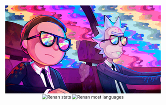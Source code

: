 <p align="center">
<img src="https://github.com/renanmontanopaz/renanmontanopaz/blob/main/tumblr_30b83c4043710a3093c4abac6e9e4215_1bcb4630_1280.webp"/>
  <img width="410em" src="https://github-readme-stats.vercel.app/api?username=renanmontanopaz&show_icons=true&theme=github_dark" alt="Renan stats"/>
<img width="410em" src="https://github-readme-stats.vercel.app/api/top-langs/?username=renanmontanopaz&layout=compact&theme=github_dark" alt="Renan most languages"/>
</p>
